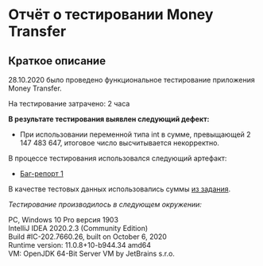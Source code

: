 # Отчёт о тестировании Money Transfer
## Краткое описание
28.10.2020 было проведено функциональное тестирование приложения Money Transfer.

На тестирование затрачено: 2 часа

**В результате тестирования выявлен следующий дефект:**
* При использовании переменной типа int в сумме, превыщающей 2 147 483 647, итоговое число высчитывается некорректно.

В процессе тестирования использовался следующий артефакт:

* [Баг-репорт 1](https://github.com/ViktoriaMasl/Money-Transfer/issues/1)  

В качестве тестовых данных использовались суммы [из задания](https://github.com/netology-code/javaqa-homeworks/tree/master/programming).

*Тестирование производилось в следующем окружении:*

PC, Windows 10 Pro версия 1903  
IntelliJ IDEA 2020.2.3 (Community Edition)  
Build #IC-202.7660.26, built on October 6, 2020  
Runtime version: 11.0.8+10-b944.34 amd64  
VM: OpenJDK 64-Bit Server VM by JetBrains s.r.o.